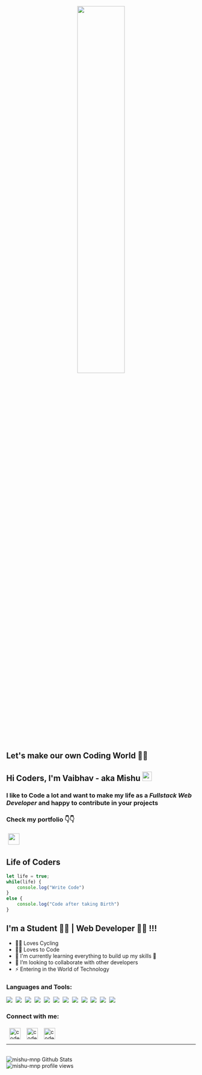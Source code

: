 <!-- Gif -->
<p align="center">
<img  style="border-radius: 15px" src="https://user-images.githubusercontent.com/22797857/90096298-b90f4b00-dd54-11ea-9a31-00ad53f8ec04.gif" width="50%"/>
</p>


## Let's make our own Coding World 👨‍💻

## Hi Coders, I'm Vaibhav - aka Mishu <img src="https://media.giphy.com/media/hvRJCLFzcasrR4ia7z/giphy.gif" width="25px">
### I like to Code a lot and want to make my life as a **_Fullstack Web Developer_** and happy to contribute in your projects
### Check my portfolio 👇👇 
[<img width="30px" style="margin: 5px" src="https://img.icons8.com/ios-filled/50/000000/portfolio.png"/>](https://mishu-mnp.netlify.app/)


## Life of Coders
```javascript
let life = true;
while(life) {
    console.log("Write Code")
}
else {
    console.log("Code after taking Birth")
}
```


## I'm a Student 👨‍🎓 | Web Developer 👨‍💻 !!!
- 🚴‍♂️ Loves Cycling 
- 👨‍💻 Loves to Code 
- 🌱 I'm currently learning everything to build up my skills 🤪
- 👯 I’m looking to collaborate with other developers
- ⚡ Entering in the World of Technology


### Languages and Tools:
<p>
<img src="https://img.icons8.com/color/48/000000/c-programming.png" style="margin-right: 5px"/>
<img src="https://img.icons8.com/color/48/000000/python--v1.png" style="margin-right: 5px"/>
<img src="https://img.icons8.com/color/48/000000/html-5--v1.png" style="margin-right: 5px"/>
<img src="https://img.icons8.com/color/48/000000/css3.png" style="margin-right: 5px"/>
<img src="https://img.icons8.com/color/48/000000/javascript--v1.png" style="margin-right: 5px"/>
<img src="https://img.icons8.com/plasticine/48/000000/react.png" style="margin-right: 5px"/>
<img src="https://img.icons8.com/color/48/000000/bootstrap.png" style="margin-right: 5px"/>
<img src="https://img.icons8.com/color/48/000000/mongodb.png" style="margin-right: 5px"/>
<img src="https://img.icons8.com/color/48/000000/npm.png" style="margin-right: 5px"/>
<img src="https://img.icons8.com/fluency/48/000000/mysql-logo.png" style="margin-right: 5px"/>
<img src="https://img.icons8.com/color/48/000000/git.png" style="margin-right: 5px"/>
<img src="https://img.icons8.com/material-outlined/48/000000/github.png" style="margin-right: 5px"/>
</p>


### Connect with me:
<p>
<a href="https://www.linkedin.com/in/vaibhav-mishra-6a83771b5/" target="_blank"> 
<img align="left" alt="codeSTACKr | LinkedIn" width="30px" style="margin: 5px 8px" src="https://cdn.jsdelivr.net/npm/simple-icons@v3/icons/linkedin.svg" />
</a>
<a href="https://www.instagram.com/mishu_mnp_lover" target="_blank"> 
<img align="left" alt="codeSTACKr | LinkedIn" width="30px" style="margin: 5px 8px" src="https://cdn.jsdelivr.net/npm/simple-icons@3.13.0/icons/instagram.svg" />
</a>
<a href="https://t.me/mishu_mnp_lover" target="_blank"> 
<img align="left" alt="codeSTACKr | LinkedIn" width="30px" style="margin: 5px 8px" src="https://cdn.jsdelivr.net/npm/simple-icons@3.13.0/icons/telegram.svg" />
</a>
</p>
<br>
<br>

<hr>
<br>


<!-- Github Stats -->
<img alt="mishu-mnp Github Stats" src="https://github-readme-stats.vercel.app/api?username=mishu-mnp&show_icons=true&hide_border=true">

<br>


<!-- Profile Views Counter -->
<img src="https://komarev.com/ghpvc/?username=mishu-mnp" alt="mishu-mnp profile views" />


<!-- ctrl + shift + v  (to preview README) -->
